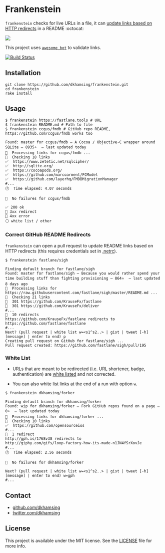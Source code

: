 # Frankenstein

`frankenstein` checks for live URLs in a file, it can [update links based on HTTP redirects](#correct-github-readme-redirects) in a README :octocat:

![](http://i.giphy.com/2MMB4JT8lokbS.gif)

This project uses [`awesome_bot`](https://github.com/dkhamsing/awesome_bot) to validate links.

[![Build Status](https://travis-ci.org/dkhamsing/frankenstein.svg)](https://travis-ci.org/dkhamsing/frankenstein)

## Installation

```shell
git clone https://github.com/dkhamsing/frankenstein.git
cd frankenstein
rake install
```

## Usage

```shell
$ frankenstein https://fastlane.tools # URL
$ frankenstein README.md # Path to file
$ frankenstein ccgus/fmdb # GitHub repo README, https://github.com/ccgus/fmdb works too

Found: master for ccgus/fmdb — A Cocoa / Objective-C wrapper around SQLite — 8935⭐️  — last updated today
🏃  Processing links for ccgus/fmdb ...
🔎  Checking 18 links
✅  https://www.zetetic.net/sqlcipher/
✅  http://sqlite.org/
✅  https://cocoapods.org/
✅  https://github.com/marcoarment/FCModel
✅  https://github.com/layerhq/FMDBMigrationManager
#...
🕐  Time elapsed: 4.07 seconds

🏃  No failures for ccgus/fmdb
```

```
✅ 200 ok
🔶 3xx redirect
🔴 4xx error
⚪ white list / other
```

### Correct GitHub README Redirects

`frankenstein` can open a pull request to update README links based on HTTP redirects (this requires credentials set in [.netrc](http://octokit.github.io/octokit.rb/#Using_a__netrc_file)).

```shell
$ frankenstein fastlane/sigh

Finding default branch for fastlane/sigh
Found: master for fastlane/sigh — Because you would rather spend your time building stuff than fighting provisioning — 864⭐️  — last updated 8 days ago
🏃  Processing links for https://raw.githubusercontent.com/fastlane/sigh/master/README.md ...
🔎  Checking 21 links
🔶  301 https://github.com/KrauseFx/fastlane
🔶  301 https://github.com/KrauseFx/deliver
#...
🔶  10 redirects
https://github.com/KrauseFx/fastlane redirects to
https://github.com/fastlane/fastlane
#...
Next? (pull request | white list w=<s1^s2..> | gist | tweet [-h] [message] | enter to end) p
Creating pull request on GitHub for fastlane/sigh ...
Pull request created: https://github.com/fastlane/sigh/pull/195
```

### White List

- URLs that are meant to be redirected (i.e. URL shortener, badge, authentication) are [white listed](lib/frankenstein/whitelist.rb) and not corrected.

- You can also white list links at the end of a run with option `w`.

```shell
$ frankenstein dkhamsing/forker

Finding default branch for dkhamsing/forker
Found: wip for dkhamsing/forker — Fork GitHub repos found on a page — 0⭐️  — last updated today
🏃  Processing links for dkhamsing/forker ...
🔎  Checking 10 links
✅  https://github.com/opensourceios
#...
🔶  1 redirect
http://gph.is/1768v38 redirects to
http://giphy.com/gifs/loop-factory-how-its-made-n1JN4fSrXovJe
#...
🕐  Time elapsed: 2.56 seconds

🏃  No failures for dkhamsing/forker

Next? (pull request | white list w=<s1^s2..> | gist | tweet [-h] [message] | enter to end) w=gph
#...
```

## Contact

- [github.com/dkhamsing](https://github.com/dkhamsing)
- [twitter.com/dkhamsing](https://twitter.com/dkhamsing)

## License

This project is available under the MIT license. See the [LICENSE](LICENSE) file for more info.
